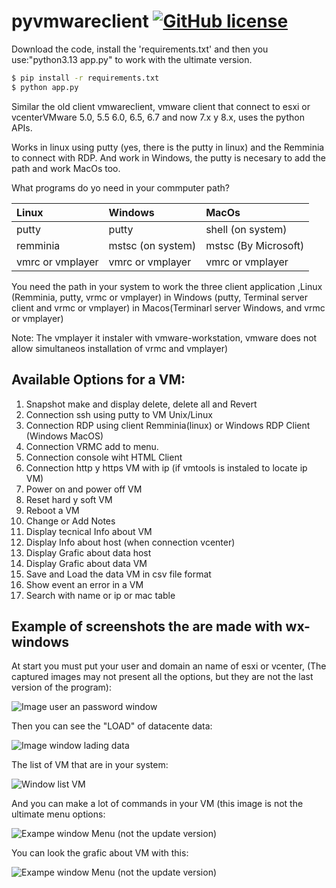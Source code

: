# pyvmwareclient [![GitHub license](https://img.shields.io/github/license/wbugbofh/pyvmwareclient.svg)](https://github.com/wbugbofh/pyvmwareclient/blob/master/LICENSE)


Download the code, install the 'requirements.txt' and then you use:"python3.13 app.py" to work with the ultimate version.
```bash
$ pip install -r requirements.txt
$ python app.py
```

Similar the old client vmwareclient, vmware client that connect to esxi or vcenterVMware 5.0, 5.5 6.0, 6.5, 6.7 and now 7.x y 8.x, uses the python APIs.

Works in linux using putty (yes, there is  the putty in linux) and the Remminia to connect with RDP. And work in Windows, the putty is necesary to add the path and work MacOs too.

What programs do yo need in your commputer path?

|**Linux**        |**Windows**       |**MacOs**            |
|:----------------|:-----------------|:--------------------|
|putty            |putty             |shell (on system)    |
|remminia         |mstsc (on system) |mstsc (By Microsoft) |
|vmrc or vmplayer |vmrc or vmplayer  |vmrc or vmplayer     |

You need the path in your system to work the three client application ,Linux (Remminia, putty, vrmc or vmplayer) in Windows (putty, Terminal server client and vrmc or vmplayer) in Macos(Terminarl server Windows, and vrmc or vmplayer)

Note: The vmplayer it instaler with vmware-workstation, vmware does not allow simultaneos installation of vrmc and  vmplayer)

## Available Options for a VM:

  01. Snapshot make and display delete, delete all and Revert
  02. Connection ssh using putty to VM Unix/Linux
  03. Connection RDP using client Remminia(linux) or Windows RDP Client (Windows MacOS)
  04. Connection VRMC add to menu.
  05. Connection console wiht HTML Client
  06. Connection http y https VM with ip (if vmtools is instaled to locate ip VM)
  07. Power on and power off VM
  08. Reset hard y soft VM
  09. Reboot a VM
  10. Change or Add Notes
  11. Display tecnical Info about VM
  12. Display Info about host (when connection vcenter)
  13. Display Grafic about data host
  14. Display Grafic about data VM
  15. Save and Load the data VM in csv file format
  16. Show event an error in a VM
  17. Search with name or ip or mac table

## Example of screenshots the are made with wx-windows

At start you must put your user and domain an name of esxi or vcenter, (The captured images may not present all the options, but they are not the last version of the program):

![Image user an password window](https://github.com/wbugbofh/pyvmwareclient/blob/master/images/user_pass.png)

Then you can see the "LOAD" of datacente data:

![Image window lading data](https://github.com/wbugbofh/pyvmwareclient/blob/master/images/loading_data.png)

The list of VM that are in your system:

![Window list VM](https://github.com/wbugbofh/pyvmwareclient/blob/master/images/list_vm.png)

And you can make a lot of commands in your VM (this image is not the ultimate menu options:

![Exampe window Menu (not the update version)](https://github.com/wbugbofh/pyvmwareclient/blob/master/images/menu.png)

You can  look the grafic about VM with this:

![Exampe window Menu (not the update version)](https://github.com/wbugbofh/pyvmwareclient/blob/master/images/grafic_vm.png)
